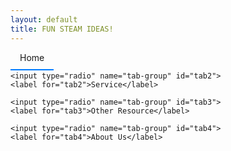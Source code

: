 ```yaml
---
layout: default
title: FUN STEAM IDEAS!
---
```


<style>
/* Hide the radio buttons */
.tabs input[type="radio"] {
    display: none;
}

/* Style the labels (the tabs themselves) */
.tabs label {
    padding: 10px 15px;
    cursor: pointer;
    border-bottom: 2px solid transparent;
    transition: border-color 0.3s ease;
}

/* Style the active tab label */
.tabs input[type="radio"]:checked + label {
    border-bottom-color: #007bff;
}

/* Hide all content panels by default */
.tab-panel {
    display: none;
}

/* Show the content panel associated with the active tab */
#tab1:checked ~ .tab-content #panel1,
#tab2:checked ~ .tab-content #panel2,
#tab3:checked ~ .tab-content #panel3,
#tab4:checked ~ .tab-content #panel4 {
    display: block;
}
</style>

<div class="tabs">
    <input type="radio" name="tab-group" id="tab1" checked>
    <label for="tab1">Home</label>
    
    <input type="radio" name="tab-group" id="tab2">
    <label for="tab2">Service</label>

    <input type="radio" name="tab-group" id="tab3">
    <label for="tab3">Other Resource</label>

    <input type="radio" name="tab-group" id="tab4">
    <label for="tab4">About Us</label>
</div>

<div class="tab-content">
  <div class="tab-panel" id="panel1">
    ## Welcome!
    <video width="720" height="405" controls muted="" autoplay="" loop="false">
    <source src="media/intro_video_short.mp4" type="video/mp4">
    </video>
  </div>

  <div class="tab-panel" id="panel2">
    ## Service
  </div>

  <div class="tab-panel" id="panel3">
    ## Other Resource
      ### Boston, MA
      ### Minneapolis, MN
      ### Dallas, TX
  </div>

  <div class="tab-panel" id="panel4">
    ## about us
    We are a team of parents, teachers and software engineers. 
  </div>
  
</div>
